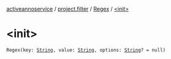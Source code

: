 [activeannoservice](../../index.md) / [project.filter](../index.md) / [Regex](index.md) / [&lt;init&gt;](./-init-.md)

# &lt;init&gt;

`Regex(key: `[`String`](https://kotlinlang.org/api/latest/jvm/stdlib/kotlin/-string/index.html)`, value: `[`String`](https://kotlinlang.org/api/latest/jvm/stdlib/kotlin/-string/index.html)`, options: `[`String`](https://kotlinlang.org/api/latest/jvm/stdlib/kotlin/-string/index.html)`? = null)`
